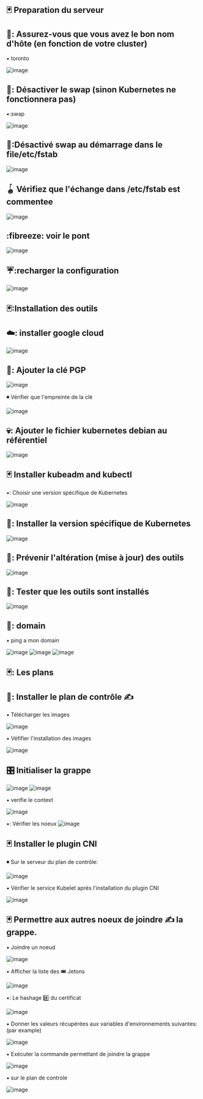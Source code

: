  ## 🃏 Preparation du serveur
 

🐴: Assurez-vous que vous avez le bon nom d'hôte (en fonction de votre cluster) 
 ----------------------------------------------------------------------------
 ▪️ toronto

![image](images/1.1.PNG)

🐋: Désactiver le swap (sinon Kubernetes ne fonctionnera pas)
--------------------------------------------------------------
▪️:swap

![image](images/1.3.PNG)

🤸:Désactivé swap  au démarrage dans le file/etc/fstab
------------------------------------------------------------
![image](images/1.2.PNG)

🪀 Vérifiez que l'échange dans /etc/fstab est commentee
----------------------------------------------------
![image](images/1.4.PNG)

:fibreeze: voir le pont
-----------------
![image](images/1.5.PNG)

☔:recharger la configuration
------------------------
![image](images/1.6.PNG)

## 🃏:Installation des outils

☁️: installer google cloud 
--------------------------
![image](images/2.1.PNG)

🔑: Ajouter la clé PGP
-------------------
![image](images/2.2.PNG)

◾ Vérifier que l'empreinte de la clé

![image](images/2.3.PNG)

💀: Ajouter le fichier kubernetes debian au référentiel
--------------------------------------------------------
![image](images/2.4.PNG)

## 🃏  Installer kubeadm and kubectl

▪️: Choisir une version spécifique de Kubernetes

![image](images/2.5.PNG)

🚆: Installer la version spécifique de Kubernetes
---------------------------------------------------
![image](images/2.6.PNG)

🍏:  Prévenir l'altération (mise à jour) des outils
----------------------------------------------------
 ![image](images/2.7.PNG)
 
 🧪: Tester que les outils sont installés
 ------------------------------------------
  ![image](images/2.8.PNG)
  
  ## 🥑: domain 
 ▪️ ping a mon domain 
 
 ![image](images/ping.PNG)                           ![image](images/domain.PNG)          ![image](images/ping1.PNG)        

 
  
  
  
## 🃏: Les plans

🥖: Installer le plan de contrôle ✍️
-------------------------------------

▪️  Télécharger les images 

![image](images/3.1.PNG)

▪️ Véfifier l'installation des images

![image](images/3.2.PNG)

 🎛️ Initialiser la grappe
 -------------------------
![image](images/3.3.PNG)                            ![image](images/3.4.PNG)


▪️ verifie le context 

 ![image](images/3.6.PNG)
 
 ▪️: Vérifier les noeux
  ![image](images/3.7.PNG)
 

## 🃏 Installer le plugin CNI

◾ Sur le serveur du plan de contrôle:

 ![image](images/4.1.PNG)
 
 ▪️ Vérifier le service  Kubelet après l'installation du plugin CNI
 
 ![image](images/4.2.PNG)
 
## 🃏 Permettre aux autres noeux de joindre ✍️ la grappe.

▪️ Joindre un noeud

 ![image](images/5.1.PNG)
 
 ▪️ Afficher la liste des 🎟️ Jetons
 
 ![image](images/5.2.PNG)
 
 ▪️: Le hashage #️⃣ du certificat 
 
 ![image](images/5.3.PNG)
 
 ▪️ Donner les valeurs récupérées aux variables d'environnements suivantes: (par example)
 
 ![image](images/5.4.PNG)
 
 ▪️ Exécuter la commande permettant de joindre la grappe
 
  ![image](images/5.5.PNG)
  
  ▪️ sur le plan de controle
  
 
  ![image](images/5.6.PNG)

 


